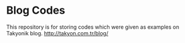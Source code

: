 # Blog Codes
This repository is for storing codes which were given as examples on Takyonik blog.
http://takyon.com.tr/blog/
